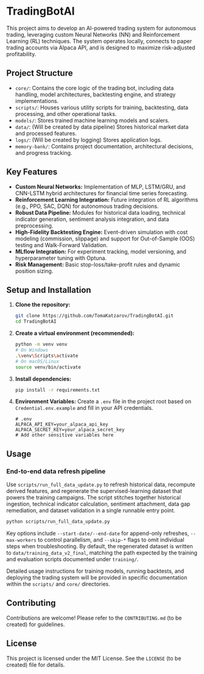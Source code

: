# TradingBotAI

This project aims to develop an AI-powered trading system for autonomous trading, leveraging custom Neural Networks (NN) and Reinforcement Learning (RL) techniques. The system operates locally, connects to paper trading accounts via Alpaca API, and is designed to maximize risk-adjusted profitability.

## Project Structure

- `core/`: Contains the core logic of the trading bot, including data handling, model architectures, backtesting engine, and strategy implementations.
- `scripts/`: Houses various utility scripts for training, backtesting, data processing, and other operational tasks.
- `models/`: Stores trained machine learning models and scalers.
- `data/`: (Will be created by data pipeline) Stores historical market data and processed features.
- `logs/`: (Will be created by logging) Stores application logs.
- `memory-bank/`: Contains project documentation, architectural decisions, and progress tracking.

## Key Features

- **Custom Neural Networks:** Implementation of MLP, LSTM/GRU, and CNN-LSTM hybrid architectures for financial time series forecasting.
- **Reinforcement Learning Integration:** Future integration of RL algorithms (e.g., PPO, SAC, DQN) for autonomous trading decisions.
- **Robust Data Pipeline:** Modules for historical data loading, technical indicator generation, sentiment analysis integration, and data preprocessing.
- **High-Fidelity Backtesting Engine:** Event-driven simulation with cost modeling (commission, slippage) and support for Out-of-Sample (OOS) testing and Walk-Forward Validation.
- **MLflow Integration:** For experiment tracking, model versioning, and hyperparameter tuning with Optuna.
- **Risk Management:** Basic stop-loss/take-profit rules and dynamic position sizing.

## Setup and Installation

1.  **Clone the repository:**
    ```bash
    git clone https://github.com/TomaKatzarov/TradingBotAI.git
    cd TradingBotAI
    ```

2.  **Create a virtual environment (recommended):**
    ```bash
    python -m venv venv
    # On Windows
    .\venv\Scripts\activate
    # On macOS/Linux
    source venv/bin/activate
    ```

3.  **Install dependencies:**
    ```bash
    pip install -r requirements.txt
    ```

4.  **Environment Variables:**
    Create a `.env` file in the project root based on `Credential.env.example` and fill in your API credentials.

    ```
    # .env
    ALPACA_API_KEY=your_alpaca_api_key
    ALPACA_SECRET_KEY=your_alpaca_secret_key
    # Add other sensitive variables here
    ```

## Usage

### End-to-end data refresh pipeline

Use `scripts/run_full_data_update.py` to refresh historical data, recompute
derived features, and regenerate the supervised-learning dataset that powers the
training campaigns. The script stitches together historical ingestion,
technical indicator calculation, sentiment attachment, data gap remediation,
and dataset validation in a single runnable entry point.

```bash
python scripts/run_full_data_update.py
```

Key options include `--start-date/--end-date` for append-only refreshes,
`--max-workers` to control parallelism, and `--skip-*` flags to omit individual
steps when troubleshooting. By default, the regenerated dataset is written to
`data/training_data_v2_final`, matching the path expected by the training and
evaluation scripts documented under `training/`.

Detailed usage instructions for training models, running backtests, and
deploying the trading system will be provided in specific documentation within
the `scripts/` and `core/` directories.

## Contributing

Contributions are welcome! Please refer to the `CONTRIBUTING.md` (to be created) for guidelines.

## License

This project is licensed under the MIT License. See the `LICENSE` (to be created) file for details.